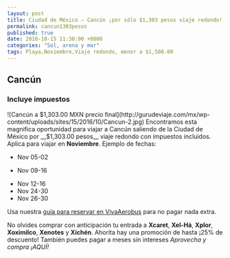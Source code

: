 ```yaml
---
layout: post
title: Ciudad de México – Cancún ¡por sólo $1,303 pesos viaje redondo! incluye impuestos.
permalink: cancun1303pesos
published: true
date: 2016-10-15 11:30:00 +0800
categories: "Sol, arena y mar"
tags: Playa,Noviembre,Viaje redondo, menor a $1,500.00
---
```

## Cancún
### Incluye impuestos
![Cancún a $1,303.00 MXN precio final](http://gurudeviaje.com/mx/wp-content/uploads/sites/15/2016/10/Cancun-2.jpg)
Encontramos esta magnifica oportunidad para viajar a Cancún saliendo de la Ciudad de México por __$1,303.00 pesos__ viaje redondo con impuestos incluidos. Aplica para viajar en __Noviembre__.
Ejemplo de fechas:

- Nov 05-02
+ Nov 09-16
* Nov 12-16
* Nov 24-30
* Nov 26-30

Usa nuestra [guía para reservar en VivaAerobus](http://gurudeviaje.com/mx/como-conseguir-el-precio-mas-bajo-en-vivaaerobus-sin-pagar-extras) para no pagar nada extra.

No olvides comprar con anticipación tu entrada a **Xcaret**, **Xel-Há**, **Xplor**, **Xoximilco**, **Xenotes** y **Xichén**. Ahorita hay una promoción de hasta ¡25% de descuento! También puedes pagar a meses sin intereses _Aprovecha y compra ¡AQUÍ!_
